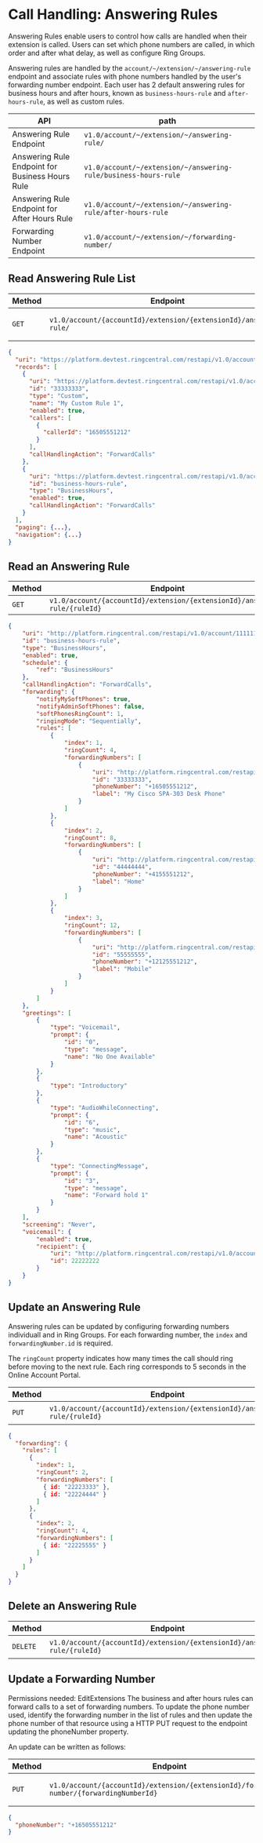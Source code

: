 # Call Handling: Answering Rules

Answering Rules enable users to control how calls are handled when their extension is called. Users can set which phone numbers are called, in which order and after what delay, as well as configure Ring Groups.

Answering rules are handled by the `account/~/extension/~/answering-rule` endpoint and associate rules with phone numbers handled by the user's forwarding number endpoint. Each user has 2 default answering rules for business hours and after hours, known as `business-hours-rule` and `after-hours-rule`, as well as custom rules.

| API | path |
|-----|------|
| Answering Rule Endpoint | `v1.0/account/~/extension/~/answering-rule/` |
| Answering Rule Endpoint for Business Hours Rule | `v1.0/account/~/extension/~/answering-rule/business-hours-rule` |
| Answering Rule Endpoint for After Hours Rule | `v1.0/account/~/extension/~/answering-rule/after-hours-rule` |
| Forwarding Number Endpoint | `v1.0/account/~/extension/~/forwarding-number/` |

## Read Answering Rule List

| Method | Endpoint | Description |
|--------|----------|-------------|
| `GET` | `v1.0/account/{accountId}/extension/{extensionId}/answering-rule/` | Get extension rule list |

```json
{
  "uri": "https://platform.devtest.ringcentral.com/restapi/v1.0/account/11111111/extension/22222222/answering-rule?page=1&perPage=100",
  "records": [
    {
      "uri": "https://platform.devtest.ringcentral.com/restapi/v1.0/account/11111111/extension/22222222/answering-rule/33333333",
      "id": "33333333",
      "type": "Custom",
      "name": "My Custom Rule 1",
      "enabled": true,
      "callers": [
        {
          "callerId": "16505551212"
        }
      ],
      "callHandlingAction": "ForwardCalls"
    },
    {
      "uri": "https://platform.devtest.ringcentral.com/restapi/v1.0/account/11111111/extension/22222222/answering-rule/business-hours-rule",
      "id": "business-hours-rule",
      "type": "BusinessHours",
      "enabled": true,
      "callHandlingAction": "ForwardCalls"
    }
  ],
  "paging": {...},
  "navigation": {...}
}
```

## Read an Answering Rule

| Method | Endpoint | Description |
|--------|----------|-------------|
| `GET` | `v1.0/account/{accountId}/extension/{extensionId}/answering-rule/{ruleId}` | Get a rule |

```json
{
    "uri": "http://platform.ringcentral.com/restapi/v1.0/account/11111111/extension/22222222/answering-rule/business-hours-rule",
    "id": "business-hours-rule",
    "type": "BusinessHours",
    "enabled": true,
    "schedule": {
        "ref": "BusinessHours"
    },
    "callHandlingAction": "ForwardCalls",
    "forwarding": {
        "notifyMySoftPhones": true,
        "notifyAdminSoftPhones": false,
        "softPhonesRingCount": 1,
        "ringingMode": "Sequentially",
        "rules": [
            {
                "index": 1,
                "ringCount": 4,
                "forwardingNumbers": [
                    {
                        "uri": "http://platform.ringcentral.com/restapi/v1.0/account/11111111/extension/22222222/forwarding-number/33333333",
                        "id": "33333333",
                        "phoneNumber": "+16505551212",
                        "label": "My Cisco SPA-303 Desk Phone"
                    }
                ]
            },
            {
                "index": 2,
                "ringCount": 8,
                "forwardingNumbers": [
                    {
                        "uri": "http://platform.ringcentral.com/restapi/v1.0/account/11111111/extension/22222222/forwarding-number/44444444",
                        "id": "44444444",
                        "phoneNumber": "+4155551212",
                        "label": "Home"
                    }
                ]
            },
            {
                "index": 3,
                "ringCount": 12,
                "forwardingNumbers": [
                    {
                        "uri": "http://platform.ringcentral.com/restapi/v1.0/account/11111111/extension/22222222/forwarding-number/55555555",
                        "id": "55555555",
                        "phoneNumber": "+12125551212",
                        "label": "Mobile"
                    }
                ]
            }
        ]
    },
    "greetings": [
        {
            "type": "Voicemail",
            "prompt": {
                "id": "0",
                "type": "message",
                "name": "No One Available"
            }
        },
        {
            "type": "Introductory"
        },
        {
            "type": "AudioWhileConnecting",
            "prompt": {
                "id": "6",
                "type": "music",
                "name": "Acoustic"
            }
        },
        {
            "type": "ConnectingMessage",
            "prompt": {
                "id": "3",
                "type": "message",
                "name": "Forward hold 1"
            }
        }
    ],
    "screening": "Never",
    "voicemail": {
        "enabled": true,
        "recipient": {
            "uri": "http://platform.ringcentral.com/restapi/v1.0/account/11111111/extension/22222222",
            "id": 22222222
        }
    }
}
```

## Update an Answering Rule

Answering rules can be updated by configuring forwarding numbers individuall and in Ring Groups. For each forwarding number, the `index` and `forwardingNumber.id` is required.

The `ringCount` property indicates how many times the call should ring before moving to the next rule. Each ring corresponds to 5 seconds in the Online Account Portal.

| Method | Endpoint | Description |
|--------|----------|-------------|
| `PUT` | `v1.0/account/{accountId}/extension/{extensionId}/answering-rule/{ruleId}` | Update a rule |

```json
{
  "forwarding": {
    "rules": [
      {
        "index": 1,
        "ringCount": 2,
        "forwardingNumbers": [
          { id: "22223333" },
          { id: "22224444" }
        ]
      },
      {
        "index": 2,
        "ringCount": 4,
        "forwardingNumbers": [
          { id: "22225555" }
        ]
      }
    ]
  }
}
```

## Delete an Answering Rule

| Method | Endpoint | Description |
|--------|----------|-------------|
| `DELETE` | `v1.0/account/{accountId}/extension/{extensionId}/answering-rule/{ruleId}` | Delete a rule |

## Update a Forwarding Number

Permissions needed: EditExtensions
The business and after hours rules can forward calls to a set of forwarding numbers. To update the phone number used, identify the forwarding number in the list of rules and then update the phone number of that resource using a HTTP PUT request to the endpoint updating the phoneNumber property.

An update can be written as follows:

| Method | Endpoint | Description |
|--------|----------|-------------|
| `PUT` | `v1.0/account/{accountId}/extension/{extensionId}/forwarding-number/{forwardingNumberId}` | Update a forwarding number |

```json
{
  "phoneNumber": "+16505551212"
}
```